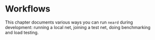 # Workflows

This chapter documents various ways you can run `neard` during development:
running a local net, joining a test net, doing benchmarking and load testing.
